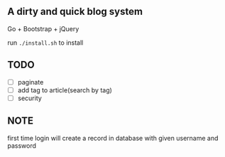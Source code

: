 ## A dirty and quick blog system

Go + Bootstrap + jQuery

run `./install.sh` to install

## TODO

- [ ] paginate
- [ ] add tag to article(search by tag)
- [ ] security  

## NOTE
first time login will create a record in database with given username and password